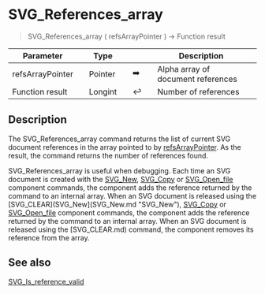 <!-- Long Integer := SVG_References_array ( Param_1 )
 -> Param_1 (Pointer)-->
# SVG_References_array

> SVG_References_array ( refsArrayPointer ) -> Function result

| Parameter |     | Type |     |     |     | Description |     |
| --- | --- | --- | --- | --- | --- | --- | --- |
| refsArrayPointer |     | Pointer |     | ➡️ |     | Alpha array of document references |     |
| Function result |     | Longint |     | ↩️ |     | Number of references |     |

## Description

The SVG_References_array command returns the list of current SVG document references in the array pointed to by [refsArrayPointer](# "Alpha array of document references"). As the result, the command returns the number of references found.

SVG_References_array is useful when debugging. Each time an SVG document is created with the [SVG_New](SVG_New.md "SVG_New"), [SVG_Copy](SVG_Copy.md "SVG_Copy") or [SVG_Open_file](SVG_Open_file.md "SVG_Open_file") component commands, the component adds the reference returned by the command to an internal array. When an SVG document is released using the [SVG_CLEAR](SVG_New](SVG_New.md "SVG_New"), [SVG_Copy](SVG_Copy.md "SVG_Copy") or [SVG_Open_file](SVG_Open_file.md "SVG_Open_file") component commands, the component adds the reference returned by the command to an internal array. When an SVG document is released using the [SVG_CLEAR.md)  command, the component removes its reference from the array.

## See also

[SVG_Is_reference_valid](SVG_Is_reference_valid.md)
